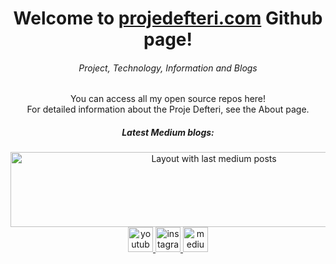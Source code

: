 <h1 align="center">Welcome to <a href="https://projedefteri.com/" target="_blank">projedefteri.com</a> Github page!</h1>
<h6 align="center">Project, Technology, Information and Blogs</h6>
<p align="center">You can access all my open source repos here!<br>For detailed information about the Proje Defteri, see the About page.</p>

<h5 align="center">Latest Medium blogs:</h5>
<div align="center"><img src="https://github-read-medium-git-main.pahlevikun.vercel.app/latest?limit=2&amp;username=projedefteri&amp;theme=white" alt="Layout with last medium posts" width="635" height="120" /></div>

<div align="center">
  <a href="https://www.youtube.com/@projedefteri" target="_blank">
    <img src="https://img.shields.io/badge/YouTube-FF0000?style=for-the-badge&logo=youtube&logoColor=white" height="40" alt="youtube logo"  />
  </a>
  <a href="https://www.instagram.com/proje.defteri/" target="_blank">
    <img src="https://img.shields.io/badge/Instagram-E4405F?style=for-the-badge&logo=instagram&logoColor=white" height="40" alt="instagram logo"  />
  </a>
  <a href="https://medium.com/@projedefteri" target="_blank">
    <img src="https://img.shields.io/badge/Medium-12100E?style=for-the-badge&logo=medium&logoColor=white" height="40" alt="medium logo"  />
  </a>
</div>
